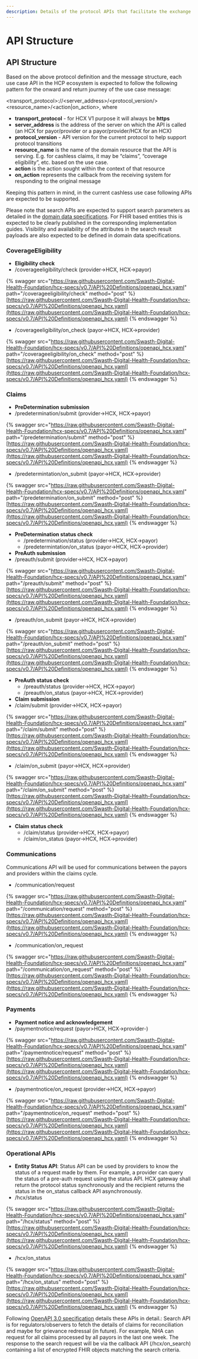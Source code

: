 ```yaml
---
description: Details of the protocol APIs that facilitate the exchange
---
```


# API Structure

## API Structure

Based on the above protocol definition and the message structure, each use case API in the HCP ecosystem is expected to follow the following pattern for the onward and return journey of the use case message:

\<transport\_protocol>://\<server\_address>/\<protocol\_version/>\<resource\_name>/\<action|on\_action>, where

* **transport\_protocol** - for HCX V1 purpose it will always be **https**
* **server\_address** is the address of the server on which the API is called (an HCX for payor/provider or a payor/provider/HCX for an HCX)
* **protocol\_version** - API version for the current protocol to help support protocol transitions
* **resource\_name** is the name of the domain resource that the API is serving. E.g. for cashless claims, it may be “claims”, “coverage eligibility”, etc. based on the use case.
* **action** is the action sought within the context of that resource
* **on\_action** represents the callback from the receiving system for responding to the original message

Keeping this pattern in mind, in the current cashless use case following APIs are expected to be supported.

Please note that search APIs are expected to support search parameters as detailed in the [domain data specifications](../../../hcx-domain-specifications/domain-data-specifications/). For FHIR based entities this is expected to be clearly published in the corresponding implementation guides. Visibility and availability of the attributes in the search result payloads are also expected to be defined in domain data specifications.

### **CoverageEligibility**

* **Eligibility check**
* /coverageeligibility/check (provider->HCX, HCX->payor)

{% swagger src="https://raw.githubusercontent.com/Swasth-Digital-Health-Foundation/hcx-specs/v0.7/API%20Definitions/openapi_hcx.yaml" path="/coverageeligibility/check" method="post" %}
[https://raw.githubusercontent.com/Swasth-Digital-Health-Foundation/hcx-specs/v0.7/API%20Definitions/openapi_hcx.yaml](https://raw.githubusercontent.com/Swasth-Digital-Health-Foundation/hcx-specs/v0.7/API%20Definitions/openapi_hcx.yaml)
{% endswagger %}

* /coverageeligibility/on\_check (payor->HCX, HCX->provider)

{% swagger src="https://raw.githubusercontent.com/Swasth-Digital-Health-Foundation/hcx-specs/v0.7/API%20Definitions/openapi_hcx.yaml" path="/coverageeligibility/on_check" method="post" %}
[https://raw.githubusercontent.com/Swasth-Digital-Health-Foundation/hcx-specs/v0.7/API%20Definitions/openapi_hcx.yaml](https://raw.githubusercontent.com/Swasth-Digital-Health-Foundation/hcx-specs/v0.7/API%20Definitions/openapi_hcx.yaml)
{% endswagger %}

### **Claims**

* **PreDetermination submission**
* /predetermination/submit (provider->HCX, HCX->payor)

{% swagger src="https://raw.githubusercontent.com/Swasth-Digital-Health-Foundation/hcx-specs/v0.7/API%20Definitions/openapi_hcx.yaml" path="/predetermination/submit" method="post" %}
[https://raw.githubusercontent.com/Swasth-Digital-Health-Foundation/hcx-specs/v0.7/API%20Definitions/openapi_hcx.yaml](https://raw.githubusercontent.com/Swasth-Digital-Health-Foundation/hcx-specs/v0.7/API%20Definitions/openapi_hcx.yaml)
{% endswagger %}

* /predetermintation/on\_submit (payor->HCX, HCX->provider)

{% swagger src="https://raw.githubusercontent.com/Swasth-Digital-Health-Foundation/hcx-specs/v0.7/API%20Definitions/openapi_hcx.yaml" path="/predetermination/on_submit" method="post" %}
[https://raw.githubusercontent.com/Swasth-Digital-Health-Foundation/hcx-specs/v0.7/API%20Definitions/openapi_hcx.yaml](https://raw.githubusercontent.com/Swasth-Digital-Health-Foundation/hcx-specs/v0.7/API%20Definitions/openapi_hcx.yaml)
{% endswagger %}

* **PreDetermination status check**
  * /predetermination/status (provider->HCX, HCX->payor)
  * /predetermintation/on\_status (payor->HCX, HCX->provider)
* **PreAuth submission**
* /preauth/submit (provider->HCX, HCX->payor)

{% swagger src="https://raw.githubusercontent.com/Swasth-Digital-Health-Foundation/hcx-specs/v0.7/API%20Definitions/openapi_hcx.yaml" path="/preauth/submit" method="post" %}
[https://raw.githubusercontent.com/Swasth-Digital-Health-Foundation/hcx-specs/v0.7/API%20Definitions/openapi_hcx.yaml](https://raw.githubusercontent.com/Swasth-Digital-Health-Foundation/hcx-specs/v0.7/API%20Definitions/openapi_hcx.yaml)
{% endswagger %}

* /preauth/on\_submit (payor->HCX, HCX->provider)

{% swagger src="https://raw.githubusercontent.com/Swasth-Digital-Health-Foundation/hcx-specs/v0.7/API%20Definitions/openapi_hcx.yaml" path="/preauth/on_submit" method="post" %}
[https://raw.githubusercontent.com/Swasth-Digital-Health-Foundation/hcx-specs/v0.7/API%20Definitions/openapi_hcx.yaml](https://raw.githubusercontent.com/Swasth-Digital-Health-Foundation/hcx-specs/v0.7/API%20Definitions/openapi_hcx.yaml)
{% endswagger %}

* **PreAuth status check**
  * /preauth/status (provider->HCX, HCX->payor)
  * /preauth/on\_status (payor->HCX, HCX->provider)
* **Claim submission**
* /claim/submit (provider->HCX, HCX->payor)

{% swagger src="https://raw.githubusercontent.com/Swasth-Digital-Health-Foundation/hcx-specs/v0.7/API%20Definitions/openapi_hcx.yaml" path="/claim/submit" method="post" %}
[https://raw.githubusercontent.com/Swasth-Digital-Health-Foundation/hcx-specs/v0.7/API%20Definitions/openapi_hcx.yaml](https://raw.githubusercontent.com/Swasth-Digital-Health-Foundation/hcx-specs/v0.7/API%20Definitions/openapi_hcx.yaml)
{% endswagger %}

* /claim/on\_submit (payor->HCX, HCX->provider)

{% swagger src="https://raw.githubusercontent.com/Swasth-Digital-Health-Foundation/hcx-specs/v0.7/API%20Definitions/openapi_hcx.yaml" path="/claim/on_submit" method="post" %}
[https://raw.githubusercontent.com/Swasth-Digital-Health-Foundation/hcx-specs/v0.7/API%20Definitions/openapi_hcx.yaml](https://raw.githubusercontent.com/Swasth-Digital-Health-Foundation/hcx-specs/v0.7/API%20Definitions/openapi_hcx.yaml)
{% endswagger %}

* **Claim status check**
  * /claim/status (provider->HCX, HCX->payor)
  * /claim/on\_status (payor->HCX, HCX->provider)

### **Communications**

Communications API will be used for communications between the payors and providers within the claims cycle.

* /communication/request

{% swagger src="https://raw.githubusercontent.com/Swasth-Digital-Health-Foundation/hcx-specs/v0.7/API%20Definitions/openapi_hcx.yaml" path="/communication/request" method="post" %}
[https://raw.githubusercontent.com/Swasth-Digital-Health-Foundation/hcx-specs/v0.7/API%20Definitions/openapi_hcx.yaml](https://raw.githubusercontent.com/Swasth-Digital-Health-Foundation/hcx-specs/v0.7/API%20Definitions/openapi_hcx.yaml)
{% endswagger %}

* /communication/on\_request

{% swagger src="https://raw.githubusercontent.com/Swasth-Digital-Health-Foundation/hcx-specs/v0.7/API%20Definitions/openapi_hcx.yaml" path="/communication/on_request" method="post" %}
[https://raw.githubusercontent.com/Swasth-Digital-Health-Foundation/hcx-specs/v0.7/API%20Definitions/openapi_hcx.yaml](https://raw.githubusercontent.com/Swasth-Digital-Health-Foundation/hcx-specs/v0.7/API%20Definitions/openapi_hcx.yaml)
{% endswagger %}

### **Payments**

* **Payment notice and acknowledgement**
* /paymentnotice/request (payor>HCX, HCX->provider-)

{% swagger src="https://raw.githubusercontent.com/Swasth-Digital-Health-Foundation/hcx-specs/v0.7/API%20Definitions/openapi_hcx.yaml" path="/paymentnotice/request" method="post" %}
[https://raw.githubusercontent.com/Swasth-Digital-Health-Foundation/hcx-specs/v0.7/API%20Definitions/openapi_hcx.yaml](https://raw.githubusercontent.com/Swasth-Digital-Health-Foundation/hcx-specs/v0.7/API%20Definitions/openapi_hcx.yaml)
{% endswagger %}

* /paymentnotice/on\_request (provider->HCX, HCX->payor)

{% swagger src="https://raw.githubusercontent.com/Swasth-Digital-Health-Foundation/hcx-specs/v0.7/API%20Definitions/openapi_hcx.yaml" path="/paymentnotice/on_request" method="post" %}
[https://raw.githubusercontent.com/Swasth-Digital-Health-Foundation/hcx-specs/v0.7/API%20Definitions/openapi_hcx.yaml](https://raw.githubusercontent.com/Swasth-Digital-Health-Foundation/hcx-specs/v0.7/API%20Definitions/openapi_hcx.yaml)
{% endswagger %}

### **Operational APIs**

* **Entity Status API**: Status API can be used by providers to know the status of a request made by them. For example, a provider can query the status of a pre-auth request using the status API. HCX gateway shall return the protocol status synchronously and the recipient returns the status in the on\_status callback API asynchronously.
* /hcx/status

{% swagger src="https://raw.githubusercontent.com/Swasth-Digital-Health-Foundation/hcx-specs/v0.7/API%20Definitions/openapi_hcx.yaml" path="/hcx/status" method="post" %}
[https://raw.githubusercontent.com/Swasth-Digital-Health-Foundation/hcx-specs/v0.7/API%20Definitions/openapi_hcx.yaml](https://raw.githubusercontent.com/Swasth-Digital-Health-Foundation/hcx-specs/v0.7/API%20Definitions/openapi_hcx.yaml)
{% endswagger %}

* /hcx/on\_status

{% swagger src="https://raw.githubusercontent.com/Swasth-Digital-Health-Foundation/hcx-specs/v0.7/API%20Definitions/openapi_hcx.yaml" path="/hcx/on_status" method="post" %}
[https://raw.githubusercontent.com/Swasth-Digital-Health-Foundation/hcx-specs/v0.7/API%20Definitions/openapi_hcx.yaml](https://raw.githubusercontent.com/Swasth-Digital-Health-Foundation/hcx-specs/v0.7/API%20Definitions/openapi_hcx.yaml)
{% endswagger %}

Following [OpenAPI 3.0 specification](https://raw.githubusercontent.com/Swasth-Digital-Health-Foundation/hcx-specs/v0.7/API%20Definitions/openapi\_hcx.yaml) details these APIs in detail.: Search API is for regulators/observers to fetch the details of claims for reconciliation and maybe for grievance redressal (in future). For example, NHA can request for all claims processed by all payors in the last one week. The response to the search request will be via the callback API (/hcx/on\_search) containing a list of encrypted FHIR objects matching the search criteria.

